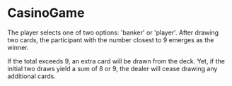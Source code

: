 # CasinoGame
The player selects one of two options: 'banker' or 'player'. After drawing two cards, the participant with the number closest to 9 emerges as the winner.

If the total exceeds 9, an extra card will be drawn from the deck. Yet, if the initial two draws yield a sum of 8 or 9, the dealer will cease drawing any additional cards.
